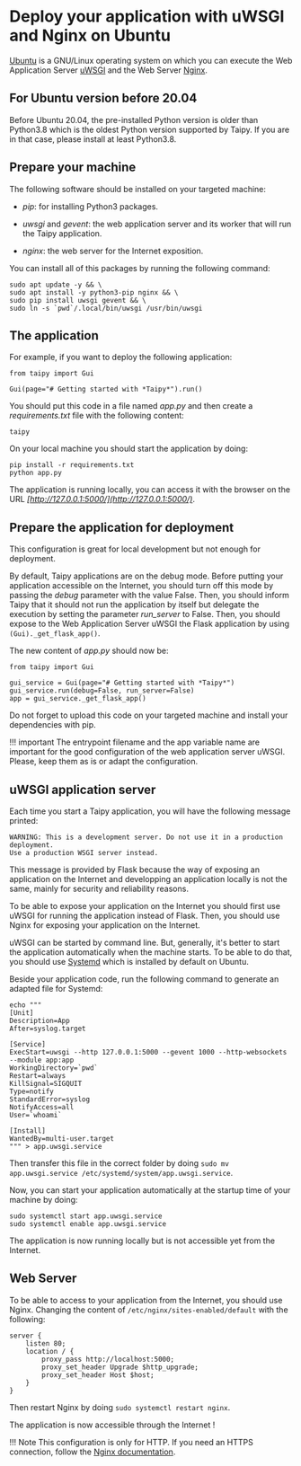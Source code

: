 # Deploy your application with uWSGI and Nginx on Ubuntu

[Ubuntu](https://ubuntu.com/) is a GNU/Linux operating system on which you can execute the Web Application Server
[uWSGI](https://uwsgi-docs.readthedocs.io/en/latest/) and the Web Server [Nginx](https://nginx.org).


## For Ubuntu version before 20.04

Before Ubuntu 20.04, the pre-installed Python version is older than Python3.8 which is the oldest Python version
supported by Taipy. If you are in that case, please install at least Python3.8.

## Prepare your machine

The following software should be installed on your targeted machine:

- _pip_: for installing Python3 packages.

- _uwsgi_ and _gevent_: the web application server and its worker that will run the Taipy application.

- _nginx_: the web server for the Internet exposition.

You can install all of this packages by running the following command:
```
sudo apt update -y && \
sudo apt install -y python3-pip nginx && \
sudo pip install uwsgi gevent && \
sudo ln -s `pwd`/.local/bin/uwsgi /usr/bin/uwsgi
```

## The application

For example, if you want to deploy the following application:
```
from taipy import Gui

Gui(page="# Getting started with *Taipy*").run()
```

You should put this code in a file named _app.py_ and then create a _requirements.txt_ file with the
following content:
```
taipy
```

On your local machine you should start the application by doing:
```
pip install -r requirements.txt
python app.py
```

The application is running locally, you can access it with the browser on the URL _[http://127.0.0.1:5000/](http://127.0.0.1:5000/)_.


## Prepare the application for deployment

This configuration is great for local development but not enough for deployment.

By default, Taipy applications are on the debug mode. Before putting your application accessible on the Internet,
you should turn off this mode by passing the _debug_ parameter with the value False. Then, you should inform Taipy that
it should not run the application by itself but delegate the execution by setting the parameter _run_server_ to False.
Then, you should expose to the Web Application Server uWSGI the Flask application by using `(Gui)._get_flask_app()`.

The new content of _app.py_ should now be:
```
from taipy import Gui

gui_service = Gui(page="# Getting started with *Taipy*")
gui_service.run(debug=False, run_server=False)
app = gui_service._get_flask_app()
```

Do not forget to upload this code on your targeted machine and install your dependencies with pip.

!!! important
    The entrypoint filename and the app variable name are important for the good configuration of
    the web application server uWSGI. Please, keep them as is or adapt the configuration.


## uWSGI application server

Each time you start a Taipy application, you will have the following message printed:
```
WARNING: This is a development server. Do not use it in a production deployment.
Use a production WSGI server instead.
```
This message is provided by Flask because the way of exposing an application on the Internet and
developping an application locally is not the same, mainly for security and reliability reasons.

To be able to expose your application on the Internet you should first use uWSGI for running the application instead of Flask.
Then, you should use Nginx for exposing your application on the Internet.

uWSGI can be started by command line. But, generally, it's better to start the application automatically when the machine
starts. To be able to do that, you should use [Systemd](https://systemd.io/) which is installed by default on Ubuntu.

Beside your application code, run the following command to generate an adapted file for Systemd:
```
echo """
[Unit]
Description=App
After=syslog.target

[Service]
ExecStart=uwsgi --http 127.0.0.1:5000 --gevent 1000 --http-websockets --module app:app
WorkingDirectory=`pwd`
Restart=always
KillSignal=SIGQUIT
Type=notify
StandardError=syslog
NotifyAccess=all
User=`whoami`

[Install]
WantedBy=multi-user.target
""" > app.uwsgi.service
```
Then transfer this file in the correct folder by doing `sudo mv app.uwsgi.service /etc/systemd/system/app.uwsgi.service`.

Now, you can start your application automatically at the startup time of your machine by doing:
```
sudo systemctl start app.uwsgi.service
sudo systemctl enable app.uwsgi.service
```

The application is now running locally but is not accessible yet from the Internet.


## Web Server

To be able to access to your application from the Internet, you should use Nginx.
Changing the content of `/etc/nginx/sites-enabled/default` with the following:
```
server {
    listen 80;
    location / {
        proxy_pass http://localhost:5000;
        proxy_set_header Upgrade $http_upgrade;
        proxy_set_header Host $host;
    }
}
```
Then restart Nginx by doing `sudo systemctl restart nginx`.

The application is now accessible through the Internet !

!!! Note
    This configuration is only for HTTP. If you need an HTTPS connection, follow the [Nginx documentation](https://nginx.org/en/docs/http/configuring_https_servers.html).


